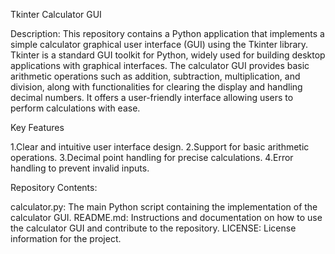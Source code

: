 Tkinter Calculator GUI

Description:
This repository contains a Python application that implements a simple calculator graphical user interface (GUI) using the Tkinter library. Tkinter is a standard GUI toolkit for Python, widely used for building desktop applications with graphical interfaces.
The calculator GUI provides basic arithmetic operations such as addition, subtraction, multiplication, and division, along with functionalities for clearing the display and handling decimal numbers. It offers a user-friendly interface allowing users to perform calculations with ease.

Key Features

1.Clear and intuitive user interface design.
2.Support for basic arithmetic operations.
3.Decimal point handling for precise calculations.
4.Error handling to prevent invalid inputs.

Repository Contents:

calculator.py: The main Python script containing the implementation of the calculator GUI.
README.md: Instructions and documentation on how to use the calculator GUI and contribute to the repository.
LICENSE: License information for the project.
